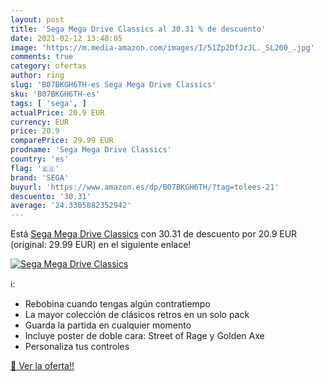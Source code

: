 ```yaml
---
layout: post
title: 'Sega Mega Drive Classics al 30.31 % de descuento'
date: 2021-02-12 13:48:05
image: 'https://m.media-amazon.com/images/I/51Zp2DfJzJL._SL200_.jpg'
comments: true
category: ofertas
author: ring
slug: 'B07BKGH6TH-es Sega Mega Drive Classics'
sku: 'B07BKGH6TH-es'
tags: [ 'sega', ]
actualPrice: 20.9 EUR
currency: EUR
price: 20.9
comparePrice: 29.99 EUR
prodname: 'Sega Mega Drive Classics'
country: 'es'
flag: '🇪🇸'
brand: 'SEGA'
buyurl: 'https://www.amazon.es/dp/B07BKGH6TH/?tag=tolees-21'
descuento: '30.31'
average: '24.3305882352942'
---
```


Está [Sega Mega Drive Classics](https://www.amazon.es/dp/B07BKGH6TH/?tag=tolees-21) con 30.31 de descuento por 20.9 EUR (original: 29.99 EUR) en el siguiente enlace!

[![Sega Mega Drive Classics](https://m.media-amazon.com/images/I/51Zp2DfJzJL._SL200_.jpg)](https://www.amazon.es/dp/B07BKGH6TH/?tag=tolees-21)

ℹ️:

- Rebobina cuando tengas algún contratiempo
- La mayor colección de clásicos retros en un solo pack
- Guarda la partida en cualquier momento
- Incluye poster de doble cara: Street of Rage y Golden Axe
- Personaliza tus controles

[🛒 Ver la oferta!!](https://www.amazon.es/dp/B07BKGH6TH/?tag=tolees-21)
